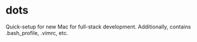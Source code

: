 dots
====

Quick-setup for new Mac for full-stack development. Additionally, contains .bash_profile, .vimrc, etc.
